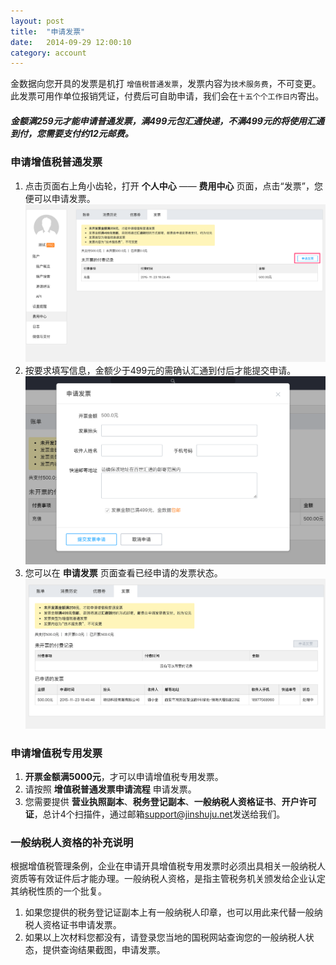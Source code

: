 ```yaml
---
layout: post
title:  "申请发票"
date:   2014-09-29 12:00:10
category: account
---
```


金数据向您开具的发票是机打 `增值税普通发票`，发票内容为`技术服务费`，不可变更。
此发票可用作单位报销凭证，付费后可自助申请，我们会在`十五个个工作日内`寄出。

##### **金额满259元才能申请普通发票**，满499元包汇通快递，不满499元的将使用汇通到付，您需要支付约12元邮费。

### 申请增值税普通发票

1. 点击页面右上角小齿轮，打开 **个人中心** —— **费用中心** 页面，点击“发票”，您便可以申请发票。
	![](/images/invoices-1.png)
2. 按要求填写信息，金额少于499元的需确认汇通到付后才能提交申请。
	![](/images/invoices-2.png)
3. 您可以在 **申请发票** 页面查看已经申请的发票状态。
	![](/images/invoices-3.png)

### 申请增值税专用发票

1. **开票金额满5000元**，才可以申请增值税专用发票。
2. 请按照 **增值税普通发票申请流程** 申请发票。
3. 您需要提供 **营业执照副本**、**税务登记副本**、**一般纳税人资格证书**、**开户许可证**，总计4个扫描件，通过邮箱[support@jinshuju.net](mailto:support@jinshuju.net)发送给我们。

### 一般纳税人资格的补充说明

根据增值税管理条例，企业在申请开具增值税专用发票时必须出具相关一般纳税人资质等有效证件后才能办理。一般纳税人资格，是指主管税务机关颁发给企业认定其纳税性质的一个批复。

1. 如果您提供的税务登记证副本上有一般纳税人印章，也可以用此来代替一般纳税人资格证书申请发票。
2. 如果以上次材料您都没有，请登录您当地的国税网站查询您的一般纳税人状态，提供查询结果截图，申请发票。
